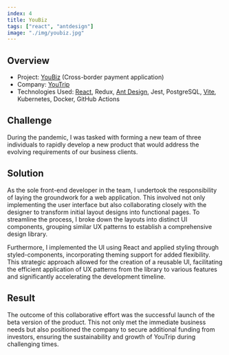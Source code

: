 ```yaml
---
index: 4
title: YouBiz
tags: ["react", "antdesign"]
image: "./img/youbiz.jpg"
---
```


## Overview

- Project: [YouBiz](https://www.you.co/biz/) (Cross-border payment application)
- Company: [YouTrip](https://www.you.co/)
- Technologies Used: [React](https://react.dev/), Redux, [Ant Design](https://ant.design/), Jest, ​​PostgreSQL, [Vite](https://vitejs.dev/), Kubernetes, Docker, GitHub Actions

## Challenge

During the pandemic, I was tasked with forming a new team of three individuals to rapidly develop a new product that would address the evolving requirements of our business clients.

## Solution

As the sole front-end developer in the team, I undertook the responsibility of laying the groundwork for a web application. This involved not only implementing the user interface but also collaborating closely with the designer to transform initial layout designs into functional pages. To streamline the process, I broke down the layouts into distinct UI components, grouping similar UX patterns to establish a comprehensive design library.

Furthermore, I implemented the UI using React and applied styling through styled-components, incorporating theming support for added flexibility. This strategic approach allowed for the creation of a reusable UI, facilitating the efficient application of UX patterns from the library to various features and significantly accelerating the development timeline.

## Result

The outcome of this collaborative effort was the successful launch of the beta version of the product. This not only met the immediate business needs but also positioned the company to secure additional funding from investors, ensuring the sustainability and growth of YouTrip during challenging times.

